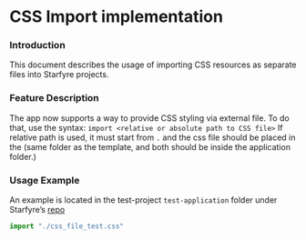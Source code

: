 # CSS Import implementation

### Introduction
This document describes the usage of importing CSS resources as separate files into Starfyre projects.


### Feature Description
The app now supports a way to provide CSS styling via external file. To do that, use the syntax:
`import <relative or absolute path to CSS file>`
If relative path is used, it must start from `.` and the css file should be placed in the (same folder as the template, and both should be inside the application folder.)


### Usage Example
An example is located in the test-project `test-application` folder under Starfyre’s [repo](https://github.com/sparckles/starfyre/tree/main/test-application)

```python
import "./css_file_test.css"
```

